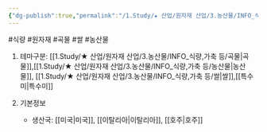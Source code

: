 ```yaml
---
{"dg-publish":true,"permalink":"/1.Study/★ 산업/원자재 산업/3.농산물/INFO_식량,가축 등/아르보리오/","created":"2023-05-30T15:18:50.712+09:00","updated":"2025-06-26T15:33:03.115+09:00"}
---
```


#식량 #원자재 #곡물 #쌀 #농산물 

1. 테마구분: [[1.Study/★ 산업/원자재 산업/3.농산물/INFO_식량,가축 등/곡물\|곡물]],[[1.Study/★ 산업/원자재 산업/3.농산물/INFO_식량,가축 등/농산물\|농산물]], [[1.Study/★ 산업/원자재 산업/3.농산물/INFO_식량,가축 등/쌀\|쌀]],[[특수미\|특수미]]


1. 기본정보

	- 생산국: [[미국\|미국]], [[이탈리아\|이탈리아]], [[호주\|호주]]

	